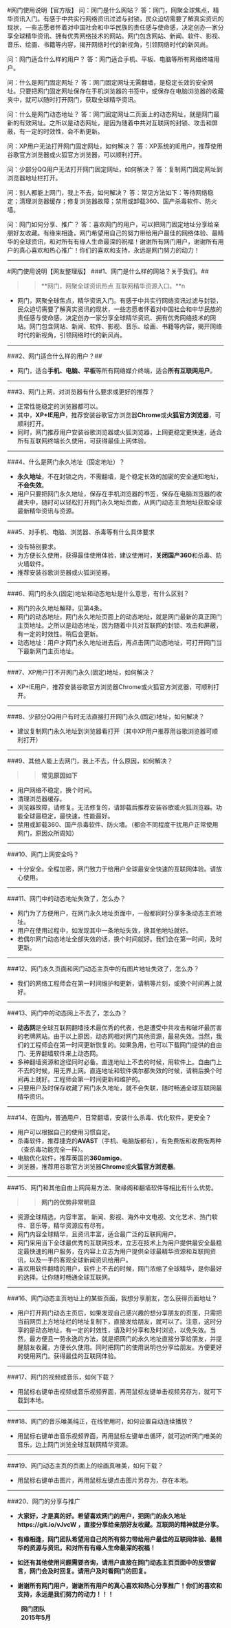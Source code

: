 #网门使用说明【官方版】
问：网门是什么网站？
答：网门，网聚全球焦点，精华资讯入门。有感于中共实行网络资讯过滤与封锁，民众迫切需要了解真实资讯的现状，一些志愿者怀着对中国社会和中华民族的责任感与使命感，决定创办一家分享全球精华资讯、拥有优秀网络技术的网站。网门包含网站、新闻、软件、影视、音乐、绘画、书籍等内容，揭开网络时代的新视角，引领网络时代的新风尚。

问：网门适合什么样的用户？
答：网门适合手机、平板、电脑等所有网络终端用户。

问：什么是网门固定网址？
答：网门固定网址无需翻墙，是稳定长效的安全网址。只要把网门固定网址保存在手机浏览器的书签中，或保存在电脑浏览器的收藏夹中，就可以随时打开网门，获取全球精华资讯。

问：什么是网门动态地址？
答：网门固定网址二页面上的动态网址，就是网门最新的有效网址。之所以是动态网址，是因为随着中共对互联网的封锁、攻击和屏蔽，有一定的时效性，会不断更新。

问：XP用户无法打开网门固定网址，如何解决？
答：XP系统的IE用户，推荐使用谷歌官方浏览器或火狐官方浏览器，可以顺利打开。

问：少部分QQ用户无法打开网门固定网址，如何解决？
答：复制网门固定网址到浏览器地址栏打开。

问：别人都能上网门，我上不去，如何解决？
答：常见方法如下：等待网络稳定；清理浏览器缓存；修复浏览器故障；禁用或卸载360、国产杀毒软件、防火墙。

问：网门如何分享、推广？
答：喜欢网门的用户，可以把网门固定地址分享给亲朋好友收藏。有缘来相逢，网门希望用自己的努力带给用户最佳的网络体验、最精华的全球资讯，和对所有有缘人生命最深的祝福！谢谢所有网门用户，谢谢所有用户的真心喜欢和热心推广！你们的喜欢和支持，永远是网门努力的动力！
***
#网门使用说明【网友整理版】
###1、网门是什么样的网站？关于我们。##

>> **网门，网聚全球资讯热点 互联网精华资源入口。**n

+ 网门，网聚全球焦点，精华资讯入门。有感于中共实行网络资讯过滤与封锁，民众迫切需要了解真实资讯的现状，一些志愿者怀着对中国社会和中华民族的责任感与使命感，决定创办一家分享全球精华资讯、拥有优秀网络技术的网站。网门包含网站、新闻、软件、影视、音乐、绘画、书籍等内容，揭开网络时代的新视角，引领网络时代的新风尚。

***
###2、网门适合什么样的用户？##

+ 网门，适合**手机、电脑、平板**等所有网络媒介终端，适合**所有互联网用户**。

***
###3、网门上网，对浏览器有什么要求或更好的推荐？

+ 正常性能稳定的浏览器都可以。
+ 其中，**XP+IE用户**，推荐安装谷歌官方浏览器**Chrome**或**火狐官方浏览器**，可顺利打开。
+ 同时，网门推荐用户安装谷歌浏览器或火狐浏览器，上网更稳定更快速，适合所有互联网终端长久使用，可获得最佳上网体验。

***
###4、什么是网门永久地址（固定地址）？

+ **永久地址**，不在封锁之内，不需翻墙，是个稳定长效的加密的安全通知地址，**不会失效**。
+ 用户只要把网门永久地址，保存在手机浏览器的书签，保存在电脑浏览器的收藏夹中，随时可以轻松打开网门永久地址页面，从网门动态主页地址获取全球最新精华资讯与资源。

***
###5、对手机、电脑、浏览器、杀毒等有什么具体要求

+ 没有特别要求。
+ 为方便长久使用，获得最佳使用体验，建议使用时，**关闭国产360**和杀毒、防火墙软件。
+ 推荐安装谷歌浏览器或火狐浏览器。

***
###6、网门的永久(固定)地址和动态地址是什么意思，有什么区别？
+ 网门的永久地址解释，见第4条。
+ 网门的动态地址，网门永久地址页面上的动态地址，就是网门最新的真正网门主页地址。之所以是动态地址，因为随着中共对互联网的封锁、攻击和屏蔽，有一定的时效性。稍后会更新。
+ 动态地址：用户才网门永久地址进去后，再点击网门动态地址，可打开网门当下最新网门主页地址。

***
###7、XP用户打不开网门永久(固定)地址，如何解决？
+ XP+IE用户，推荐安装谷歌官方浏览器Chrome或火狐官方浏览器，可顺利打开。

***
###8、少部分QQ用户有时无法直接打开网门永久(固定)地址，如何解决？

+ 建议复制网门永久地址到浏览器看打开（其中XP用户推荐用谷歌浏览器可顺利打开）

***

###9、其他人能上去网门，我上不去，什么原因，如何解决？

>> **常见原因如下**

+ 用户网络不稳定，换个时间。
+ 清理浏览器缓存。
+ 浏览器故障，请修复。无法修复的，请卸载后推荐安装谷歌或火狐浏览器。功能全球最稳定，最快速，性能最好。
+ 禁用或卸载360、国产杀毒软件、防火墙。（都会不同程度干扰用户正常使用网门，原因众所周知）

***
###10、网门上网安全吗？

+ 十分安全。全程加密，网门致力于给用户全球最安全快速的互联网体验。请放心使用。

***
###11、网门中的动态地址失效了，怎么办？
+ 网门为了方便用户，在网门永久地址页面中，一般都同时分享多条动态主页地址。
+ 用户在使用过程中，如发现其中一条地址失效，换其他地址就好。
+ 若偶尔网门动态地址全部失效的话，换个时间就好。我们会在第一时间，及时更新。

***
###12、网门永久页面和网门动态主页中的有图片地址失效了，怎么办？

+ 我们的网络工程师会在第一时间维护和更新，请稍等片刻，或换个时间再上就好。

***

###13、网门中的动态网上不去了，怎么办？
+ **动态网**是全球互联网翻墙技术最优秀的代表，也是遭受中共攻击和破坏最厉害的老牌网站。由于以上原因，动态网相对网门其他资源，最易失效。当然，我们的工程师会在第一时间更新恢复的。如果急用，也可以下载网门提供的自由门、无界翻墙软件来上动态网。
+ 多种翻墙资源和途径同时必备。直连地址上不去的时候，用软件上。自由门上不去的时候，用无界上网。直连地址和软件偶尔都失效的时候，请稍后换个时间再上就好。工程师会第一时间更新和维护的。
+ 只要用户及时保存收藏了网门永久地址，就不会失联，随时畅通全球互联网最精华资讯。

***

###14、在国内，普通用户，日常翻墙，安装什么杀毒、优化软件，更安全？
+ 用户可以根据自己的使用习惯自定。
+ 杀毒软件，推荐捷克的**AVAST**（手机、电脑版都有），有免费版和收费版两种（查杀毒功能完全一样）。
+ 电脑优化软件，推荐英国的**360amigo**。
+ 浏览器，推荐用谷歌官方浏览器**Chrome**或**火狐官方浏览器**。

***

###15、网门和其他自由上网简易方法、聚缘阁和翻墙软件等相比有什么优势。
>> **网门的优势非常明显**

+ 资源全球精选，内容丰富。
新闻、影视、海外中文电视、文化艺术、热门软件、音乐等，精华资源应有尽有。
+ 网门内容全球精华，且资讯丰富，适合最广泛的互联网用户。
+ 网门采用当下全球最优秀的互联网技术，立志在技术上为用户提供最安全最稳定最快速的用户服务，在内容上立志为用户提供全球最精华资源和互联网资讯，以及一手的客观全球新闻资讯给用户。
+ 喜欢用软件翻墙的用户，软件上不去的时候，网门浓缩了全球精华，是你最好的选择。让你随时畅通全球互联网。

***

###16、网门动态主页地址上的某些页面，我想分享朋友，怎么获得页面地址？
+ 用户打开网门动态主页后，如果发现自己感兴趣的想分享朋友的页面，只需把当前网页上方地址栏的地址复制下，直接发给朋友，就可以了。注意，这时分享的是动态地址，有一定的时效性，请及时分享和及时浏览，以免失效。当然，最方便且一劳永逸的方法，就是把网门的永久地址直接分享给朋友，并提醒朋友收藏，方便长久使用。同时把网门的使用说明也分享给朋友。方便更好的使用网门。获得最佳的互联网体验。

***
###17、网门的视频或音乐，如何下载？
+ 用鼠标右键单击视频或音乐视频界面，再用鼠标左键单击视频另存为，就可下载到本地。

***
###18、网门的音乐唯美纯正，在线使用时，如何设置自动连续播放？
+ 用鼠标右键单击音乐视频界面，再用鼠标左键单击循环，就可边听网门唯美的音乐，边上网门浏览全球互联网精华资源。

***

###19、网门动态主页的页面上的绘画真唯美，如何下载？
+ 用鼠标右键单击图片，再用鼠标左键点击图片另存为，存在本地。

***

###20、网门的分享与推广
+ **大家好，才是真的好。希望喜欢网门的用户，把网门的永久地址https://git.io/vJvcW ，直接分享给亲朋好友收藏。互联网的精神就是分享。**

+ **有缘相逢，网门团队希望用自己的所有努力带给用户最佳的互联网体验、最精华的资源与资讯，和对所有有缘人生命最深的祝福！**

+ **如还有其他使用问题需要咨询，请用户直接在网门动态主页页面中的反馈留言，网门会及时回复。请用户及时看网门的回复。**
　　
+ **谢谢所有网门用户，谢谢所有用户的真心喜欢和热心分享推广！你们的喜欢和支持，永远是我们努力的动力！！！**

　　                                                   **网门团队**
　　                                                   
　　                                                   **2015年5月**
　　

